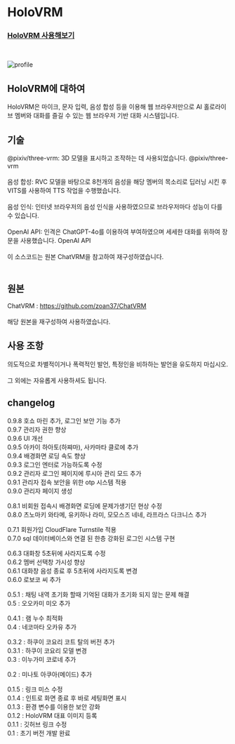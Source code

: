 <h1>HoloVRM</h1>

<h3><a href="https://www.holovrm.com">HoloVRM 사용해보기</a></h3><br>

![profile](https://github.com/MelissaJSM/holoVRM/assets/91932382/a64aabe2-9c5d-4d3c-8416-090b3a580e86)

<h2>HoloVRM에 대하여</h2>
HoloVRM은 마이크, 문자 입력, 음성 합성 등을 이용해 웹 브라우저만으로 AI 홀로라이브 멤버와 대화를 즐길 수 있는 웹 브라우저 기반 대화 시스템입니다.

<h2>기술</h2>
@pixiv/three-vrm: 3D 모델을 표시하고 조작하는 데 사용되었습니다. @pixiv/three-vrm<br><br>
음성 합성: RVC 모델을 바탕으로 8천개의 음성을 해당 멤버의 목소리로 딥러닝 시킨 후 VITS를 사용하여 TTS 작업을 수행했습니다.<br><br>
음성 인식: 인터넷 브라우저의 음성 인식을 사용하였으므로 브라우저마다 성능이 다를 수 있습니다.<br><br>
OpenAI API: 인격은 ChatGPT-4o를 이용하여 부여하였으며 세세한 대화를 위하여 장문을 사용했습니다. OpenAI API<br><br>
이 소스코드는 원본 ChatVRM을 참고하여 재구성하였습니다.<br><br>

<h2>원본</h2>
ChatVRM : <a href="https://github.com/zoan37/ChatVRM">https://github.com/zoan37/ChatVRM</a><br><br>
해당 원본을 재구성하여 사용하였습니다.

<h2>사용 조항</h2>
의도적으로 차별적이거나 폭력적인 발언, 특정인을 비하하는 발언을 유도하지 마십시오.<br><br>
그 외에는 자유롭게 사용하셔도 됩니다.<br>


<h2>changelog</h2>

0.9.8 호쇼 마린 추가, 로그인 보안 기능 추가<br>
0.9.7 관리자 권한 향상<br>
0.9.6 UI 개선<br>
0.9.5 아카이 하아토(하쨔마), 사카마타 클로에 추가<br>
0.9.4 배경화면 로딩 속도 향상<br>
0.9.3 로그인 엔터로 가능하도록 수정<br>
0.9.2 관리자 로그인 페이지에 루시아 관리 모드 추가<br>
0.9.1 관리자 접속 보안을 위한 otp 시스템 적용<br>
0.9.0 관리자 페이지 생성<br>

0.8.1 비회원 접속시 배경화면 로딩에 문제가생기던 현상 수정<br>
0.8.0 츠노마키 와타메, 유키하나 라미, 모모스즈 네네, 라프라스 다크니스 추가<br>

0.7.1 회원가입 CloudFlare Turnstile 적용<br>
0.7.0 sql 데이터베이스와 연결 된 한층 강화된 로그인 시스템 구현<br>

0.6.3 대화창 5초뒤에 사라지도록 수정<br>
0.6.2 멤버 선택창 가시성 향상<br>
0.6.1 대화창 음성 종료 후 5초뒤에 사라지도록 변경<br>
0.6.0 로보코 씨 추가<br>

0.5.1 : 채팅 내역 초기화 할때 기억된 대화가 초기화 되지 않는 문제 해결<br>
0.5 : 오오카미 미오 추가<br>

0.4.1 : 램 누수 최적화<br>
0.4 : 네코마타 오카유 추가<br>

0.3.2 : 하쿠이 코요리 코트 탈의 버전 추가<br>
0.3.1 : 하쿠이 코요리 모델 변경<br>
0.3 : 이누가미 코로네 추가<br>

0.2 : 미나토 아쿠아(메이드) 추가<br>

0.1.5 : 링크 미스 수정<br>
0.1.4 : 인트로 화면 종료 후 바로 세팅화면 표시<br>
0.1.3 : 환경 변수를 이용한 보안 강화<br>
0.1.2 : HoloVRM 대표 이미지 등록<br>
0.1.1 : 깃허브 링크 수정<br>
0.1 : 초기 버전 개발 완료<br>


